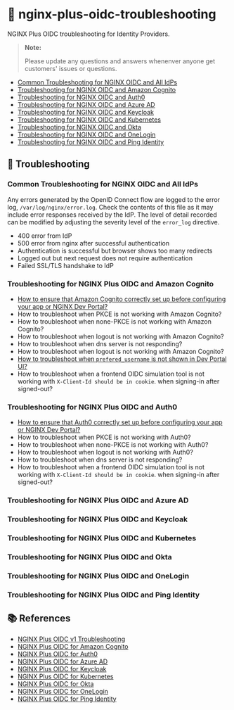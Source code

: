 # 💊 nginx-plus-oidc-troubleshooting

NGINX Plus OIDC troubleshooting for Identity Providers.

> **Note:**
>
> Please update any questions and answers whenenver anyone get customers' issues or questions.

- [Common Troubleshooting for NGINX OIDC and All IdPs](#common-troubleshooting-for-nginx-plus-oidc-and-all-idps)
- [Troubleshooting for NGINX OIDC and Amazon Cognito](#troubleshooting-for-nginx-plus-oidc-and-amazon-cognito)
- [Troubleshooting for NGINX OIDC and Auth0](#troubleshooting-for-nginx-plus-oidc-and-auth0)
- [Troubleshooting for NGINX OIDC and Azure AD](#troubleshooting-for-nginx-plus-oidc-and-azure-ad)
- [Troubleshooting for NGINX OIDC and Keycloak](#troubleshooting-for-nginx-plus-oidc-and-keycloak)
- [Troubleshooting for NGINX OIDC and Kubernetes](#troubleshooting-for-nginx-plus-oidc-and-kubernetes)
- [Troubleshooting for NGINX OIDC and Okta](#troubleshooting-for-nginx-plus-oidc-and-okta)
- [Troubleshooting for NGINX OIDC and OneLogin](#troubleshooting-for-nginx-plus-oidc-and-onelogin)
- [Troubleshooting for NGINX OIDC and Ping Identity](#troubleshooting-for-nginx-plus-oidc-and-ping-identity)

## 🔧 Troubleshooting

### Common Troubleshooting for NGINX OIDC and All IdPs

Any errors generated by the OpenID Connect flow are logged to the error log, `/var/log/nginx/error.log`. Check the contents of this file as it may include error responses received by the IdP. The level of detail recorded can be modified by adjusting the severity level of the `error_log` directive.

- 400 error from IdP
- 500 error from nginx after successful authentication
- Authentication is successful but browser shows too many redirects
- Logged out but next request does not require authentication
- Failed SSL/TLS handshake to IdP

### Troubleshooting for NGINX Plus OIDC and Amazon Cognito

- [How to ensure that Amazon Cognito correctly set up before configuring your app or NGINX Dev Portal?](./amazon-cognito/001-ensure-cognito-setup-before-your-app.md)
- How to troubleshoot when PKCE is not working with Amazon Cognito?
- How to troubleshoot when none-PKCE is not working with Amazon Cognito?
- How to troubleshoot when logout is not working with Amazon Cognito?
- How to troubleshoot when dns server is not responding?
- How to troubleshoot when logout is not working with Amazon Cognito?
- [How to troubleshoot when `prefered_username` is not shown in Dev Portal UI?](./amazon-cognito/006-prefered-username-not-shown.md)
- How to troubleshoot when a frontend OIDC simulation tool is not working with `X-Client-Id should be in cookie`. when signing-in after signed-out?

### Troubleshooting for NGINX Plus OIDC and Auth0

- [How to ensure that Auth0 correctly set up before configuring your app or NGINX Dev Portal?](./auth0/001-ensure-auth0-setup-before-your-app.md)
- How to troubleshoot when PKCE is not working with Auth0?
- How to troubleshoot when none-PKCE is not working with Auth0?
- How to troubleshoot when logout is not working with Auth0?
- How to troubleshoot when dns server is not responding?
- How to troubleshoot when a frontend OIDC simulation tool is not working with `X-Client-Id should be in cookie`. when signing-in after signed-out?

### Troubleshooting for NGINX Plus OIDC and Azure AD

### Troubleshooting for NGINX Plus OIDC and Keycloak

### Troubleshooting for NGINX Plus OIDC and Kubernetes

### Troubleshooting for NGINX Plus OIDC and Okta

### Troubleshooting for NGINX Plus OIDC and OneLogin

### Troubleshooting for NGINX Plus OIDC and Ping Identity

## 📚 References

- [NGINX Plus OIDC v1 Troubleshooting](https://github.com/nginxinc/nginx-openid-connect#troubleshooting)
- [NGINX Plus OIDC for Amazon Cognito](https://github.com/nginx-openid-connect/nginx-oidc-amazon-cognito)
- [NGINX Plus OIDC for Auth0](https://github.com/nginx-openid-connect/nginx-oidc-auth0)
- [NGINX Plus OIDC for Azure AD](https://github.com/nginx-openid-connect/nginx-oidc-azure-ad)
- [NGINX Plus OIDC for Keycloak](https://github.com/nginx-openid-connect/nginx-oidc-keycloak)
- [NGINX Plus OIDC for Kubernetes](https://github.com/nginx-openid-connect/nginx-oidc-kubernetes)
- [NGINX Plus OIDC for Okta](https://github.com/nginx-openid-connect/nginx-oidc-okta)
- [NGINX Plus OIDC for OneLogin](https://github.com/nginx-openid-connect/nginx-oidc-onelogin)
- [NGINX Plus OIDC for Ping Identity](https://github.com/nginx-openid-connect/nginx-oidc-ping-identity)

